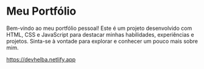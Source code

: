 # Meu Portfólio
Bem-vindo ao meu portfólio pessoal! Este é um projeto desenvolvido com HTML, CSS e JavaScript para destacar minhas habilidades, experiências e projetos. Sinta-se à vontade para explorar e conhecer um pouco mais sobre mim.

https://devhelba.netlify.app
